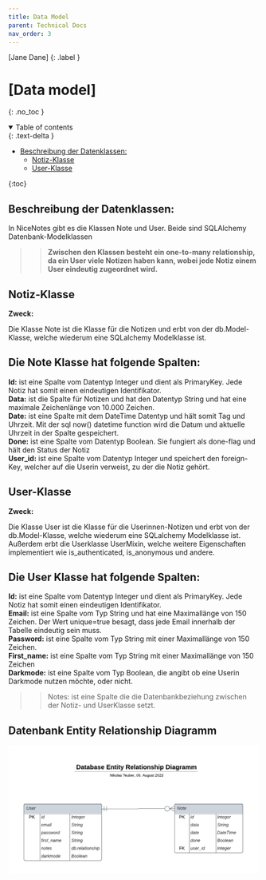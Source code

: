 ```yaml
---
title: Data Model
parent: Technical Docs
nav_order: 3
---
```


[Jane Dane]
{: .label }

# [Data model]
{: .no_toc }

<details open markdown="block">
  <summary>
    Table of contents
  </summary>
  {: .text-delta }
  
- [Beschreibung der Datenklassen:](#beschreibung-der-datenklasse)
  - [Notiz-Klasse](#notiz-klasse)
  - [User-Klasse](#user-klasse)
    
{:toc}
</details>

## Beschreibung der Datenklassen:
In NiceNotes gibt es die Klassen Note und User. Beide sind SQLAlchemy Datenbank-Modelklassen

>> **Zwischen den Klassen besteht ein one-to-many relationship, da ein User viele Notizen haben kann,
wobei jede Notiz einem User eindeutig zugeordnet wird.**

## Notiz-Klasse

**Zweck:**

Die Klasse Note ist die Klasse für die Notizen und erbt von der db.Model-Klasse, welche wiederum eine SQLalchemy Modelklasse ist.

Die Note Klasse hat folgende Spalten:
---
**Id:** ist eine Spalte vom Datentyp Integer und dient als PrimaryKey. Jede Notiz hat somit einen eindeutigen Identifikator.  
**Data:** ist die Spalte für Notizen und hat den Datentyp String und hat eine maximale Zeichenlänge von 10.000 Zeichen.  
**Date:** ist eine Spalte mit dem DateTime Datentyp und hält somit Tag und Uhrzeit. Mit der sql now() datetime function
wird die Datum und aktuelle Uhrzeit in der Spalte gespeichert.  
**Done:** ist eine Spalte vom Datentyp Boolean. Sie fungiert als done-flag und hält den Status der Notiz  
**User_id:** ist eine Spalte vom Datentyp Integer und speichert den foreign-Key, welcher auf die Userin verweist, zu der die Notiz gehört.

## User-Klasse

**Zweck:**

Die Klasse User ist die Klasse für die Userinnen-Notizen und erbt von der db.Model-Klasse, welche wiederum eine SQLalchemy Modelklasse ist. 
Außerdem erbt die Userklasse UserMixin, welche weitere Eigenschaften implementiert wie is_authenticated, is_anonymous und andere.
 

Die User Klasse hat folgende Spalten:
---
**Id:** ist eine Spalte vom Datentyp Integer und dient als PrimaryKey. Jede Notiz hat somit einen eindeutigen Identifikator.  
**Email:** ist eine Spalte vom Typ String und hat eine Maximallänge von 150 Zeichen. Der Wert unique=true besagt, 
dass jede Email innerhalb der Tabelle eindeutig sein muss.  
**Password:** ist eine Spalte vom Typ String mit einer Maximallänge von 150 Zeichen.  
**First_name:** ist eine Spalte vom Typ String mit einer Maximallänge von 150 Zeichen  
**Darkmode:** ist eine Spalte vom Typ Boolean, die angibt ob eine Userin Darkmode nutzen möchte, oder nicht.  
>> Notes: ist eine Spalte die die Datenbankbeziehung zwischen der Notiz- und UserKlasse setzt. 

## Datenbank Entity Relationship Diagramm

![DatabaseERDiagram](../assets/images/DatabaseERDiagram.png)
